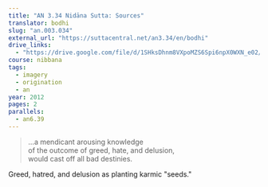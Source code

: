 ```yaml
---
title: "AN 3.34 Nidāna Sutta: Sources"
translator: bodhi
slug: "an.003.034"
external_url: "https://suttacentral.net/an3.34/en/bodhi"
drive_links:
  - "https://drive.google.com/file/d/1SHksDhnm8VXpoMZS6Spi6npX0WXN_e02/view?usp=drivesdk"
course: nibbana
tags:
  - imagery
  - origination
  - an
year: 2012
pages: 2
parallels:
  - an6.39
---
```


> ...a mendicant arousing knowledge  
of the outcome of greed, hate, and delusion,  
would cast off all bad destinies.

Greed, hatred, and delusion as planting karmic "seeds."
